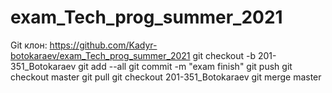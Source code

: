 # exam_Tech_prog_summer_2021
Git клон: https://github.com/Kadyr-botokaraev/exam_Tech_prog_summer_2021
git checkout -b 201-351_Botokaraev
git add --all
git commit -m "exam finish"
git push
git checkout master
git pull
git checkout 201-351_Botokaraev
git merge master

